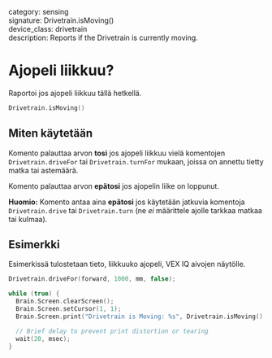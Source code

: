 category: sensing  
signature: Drivetrain.isMoving()  
device_class: drivetrain  
description: Reports if the Drivetrain is currently moving.

# Ajopeli liikkuu?

Raportoi jos ajopeli liikkuu tällä hetkellä.

```cpp
Drivetrain.isMoving()
```

## Miten käytetään

Komento palauttaa arvon **tosi** jos ajopeli liikkuu vielä komentojen `Drivetrain.driveFor` tai `Drivetrain.turnFor` mukaan, joissa on annettu tietty matka tai astemäärä.

Komento palauttaa arvon **epätosi** jos ajopelin liike on loppunut.

**Huomio:** Komento antaa aina **epätosi** jos käytetään jatkuvia komentoja `Drivetrain.drive` tai `Drivetrain.turn` (ne *ei* määrittele ajolle tarkkaa matkaa tai kulmaa).

## Esimerkki

Esimerkissä tulostetaan tieto, liikkuuko ajopeli, VEX IQ aivojen näytölle.

```cpp
Drivetrain.driveFor(forward, 1000, mm, false);

while (true) {
  Brain.Screen.clearScreen();
  Brain.Screen.setCursor(1, 1);
  Brain.Screen.print("Drivetrain is Moving: %s", Drivetrain.isMoving() ? "TRUE" : "FALSE");

  // Brief delay to prevent print distortion or tearing
  wait(20, msec);
}
```

<advanced>
</advanced>